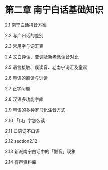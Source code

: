 # 第二章 南宁白话基础知识

2.1 南宁白话拼音方案

2.2 与广州话的差别

2.3 常用字与词汇表

2.4 文白异读、变调及新老派读音对比

2.5 语言接触、误读音、老南宁词汇及童谣

2.6 粤语的直读与训读

2.7 正字问题

2.8 汉语多功能字库

2.9 粤语的多种罗马化注音方式

2.10 「纠」字怎么读

2.11 口语词不口语

2.12 section2.12

2.13 新派南宁白话中的「懒音」现象

2.14 有声资料库